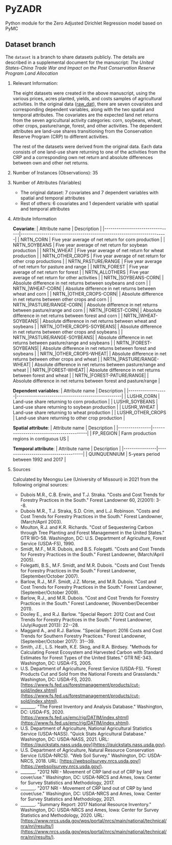 # PyZADR
Python module for the Zero Adjusted Dirichlet Regression model based on PyMC

## Dataset branch
The `dataset` is a branch to share datasets publicly. The details are described in a supplemental document for the manuscript: *The United States-China Trade War and Impact on the Post Conservation Reserve Program Land Allocation*

1. Relevant Information:
   
   The eight datasets were created in the above manuscript, using the various prices, acres planted, yields, and costs samples of agricultural activities. In the original data ([raw_dat](raw_dat.csv)), there are seven covariates and corresponding dependent variables, along with the two spatial and temporal attributes. The covariates are the expected land net returns from the seven agricultural activity categories: corn, soybeans, wheat, other crops, pasture/range, forest, and other activities. The dependent attributes are land-use shares transitioning from the Conservation Reserve Program (CRP) to different activities.
   
   The rest of the datasets were derived from the original data. Each data consists of one land-use share returning to one of the activities from the CRP and a corresponding own net return and absolute differences between own and other net returns.

2. Number of Instances (Observations): 35

3. Number of Attributes (Variables)
   - The original dataset: 7 covariates and 7 dependent variables with spatial and temporal attributes
   - Rest of others: 6 covariates and 1 dependent variable with spatial and temporal attributes
   
4. Attribute Information
   <style>
   td {font-size: 10px}
   </style>
   **Covariate**:
   | Attribute name                  | Description                                                           |
   |---------------------------------|-----------------------------------------------------------------------|
   | NRTN_CORN                       | Five year average of net return for corn production                   |
   | NRTN_SOYBEANS                   | Five year average of net return for soybean production                |
   | NRTN_WHEAT                      | Five year average of net return for wheat production                  |
   | NRTN_OTHER_CROPS                | Five year average of net return for other crop productions            |
   | NRTN_PASTURE/RANGE              | Five year average of net return for pasture and range                 |
   | NRTN_FOREST                     | Five year average of net return for forest                            |
   | NRTN_ALLOTHERS                  | Five year average of net return for other activities                  |
   | NRTN_\|SOYBEANS-CORN\|          | Absolute difference in net returns between soybeans and corn          |
   | NRTN_\|WHEAT-CORN\|             | Absolute difference in net returns between wheat and corn             |
   | NRTN_\|OTHER_CROPS-CORN\|       | Absolute difference in net returns between other crops and corn       |
   | NRTN_\|PASTURE/RANGE-CORN\|     | Absolute difference in net returns between pasture/range and corn     |
   | NRTN_\|FOREST-CORN\|            | Absolute difference in net returns between forest and corn            |
   | NRTN_\|WHEAT-SOYBEANS\|         | Absolute difference in net returns between wheat and soybeans         |
   | NRTN_\|OTHER_CROPS-SOYBEANS\|   | Absolute difference in net returns between other crops and soybeans   |
   | NRTN_\|PASTURE/RANGE-SOYBEANS\| | Absolute difference in net returns between pasture/range and soybeans |
   | NRTN_\|FOREST-SOYBEANS\|        | Absolute difference in net returns between forest and soybeans        |
   | NRTN_\|OTHER_CROPS-WHEAT\|      | Absolute difference in net returns between other crops and wheat      |
   | NRTN_\|PASTURE/RANGE-WHEAT\|    | Absolute difference in net returns between pasture/range and wheat    |
   | NRTN_\|FOREST-WHEAT\|           | Absolute difference in net returns between forest and wheat           |
   | NRTN_\|FOREST-PATURE/RANGE\|    | Absolute difference in net returns between forest and pasture/range   |
  
   **Dependent variables**:
   | Attribute name    | Description                                       |
   |-------------------|---------------------------------------------------|
   | LUSHR_CORN        | Land-use share returning to corn production       |
   | LUSHR_SOYBEANS    | Land-use share returning to soybean production    |
   | LUSHR_WHEAT       | Land-use share returning to wheat production      |
   | LUSHR_OTHER_CROPS | Land-use share returning to other crop production |

   **Spatial attribute**:
   | Attribute name | Description                              |
   |----------------|------------------------------------------|
   | FP_REGION      | Farm production regions in contiguous US |
  
   **Temporal attribute**:
   | Attribute name | Description                          |
   |----------------|--------------------------------------|
   | QUINQUENNIUM   | 5-years period between 1992 and 2017 |


5. Sources
   
   Calculated by Meongsu Lee (University of Missouri) in 2021 from the following original sources:
   - Dubois M.R., C.B. Erwin, and T.J. Straka. "Costs and Cost Trends for Forestry Practices in the South." Forest Landowner 60, 2(2001): 3--8.
   - Dubois M.R., T.J. Straka, S.D. Crim, and L.J. Robinson. "Costs and Cost Trends for Forestry Practices in the South." Forest Landowner, (March/April 2003).
   - Moulton, R.J. and K.R. Richards. "Cost of Sequestering Carbon through Tree Planting and Forest Management in the United States." GTR WO-58. Washington, DC: U.S. Department of Agriculture, Forest Service (USDA-FS), 1990.
   - Smidt, M.F., M.R. Dubois, and B.S. Folegatti. "Costs and Cost Trends for Forestry Practices in the South." Forest Landowner, (March/April 2005).
   - Folegatti, B.S., M.F. Smidt, and M.R. Dubois. "Costs and Cost Trends for Forestry Practices in the South." Forest Landowner, (September/October 2007).
   - Barlow, R.J., M.F. Smidt, J.Z. Morse, and M.R. Dubois. "Cost and Cost Trends for Forestry Practices in the South." Forest Landowner, (September/October 2009).
   - Barlow, R.J., and M.R. Dubois. "Cost and Cost Trends for Forestry Practices in the South." Forest Landowner, (November/December 2011).
   - Dooley E., and R.J. Barlow. "Special Report: 2012 Cost and Cost Trends for Forestry Practices in the South." Forest Landowner, (July/August 2013): 22--28.
   - Maggard A., and R.J. Barlow. "Special Report: 2016 Costs and Cost Trends for Southern Forestry Practices." Forest Landowner, (September/October 2017): 31--39.
   - Smith, J.E., L.S. Heath, K.E. Skog, and R.A. Birdsey. "Methods for Calculating Forest Ecosystem and Harvested Carbon with Standard Estimates for Forest Types of the United States." GTR NE-343. Washington, DC: USDA-FS, 2005.
   - U.S. Department of Agriculture, Forest Service (USDA-FS). "Forest Products Cut and Sold from the National Forests and Grasslands." Washington, DC: USDA-FS, 2020. [https://www.fs.fed.us/forestmanagement/products/cut-sold/index.shtml](https://www.fs.fed.us/forestmanagement/products/cut-sold/index.shtml).
   - _______. "The Forest Inventory and Analysis Database." Washington, DC: USDA-FS, 2020. [https://www.fs.fed.us/emc/rig/DATIM/index.shtml](https://www.fs.fed.us/emc/rig/DATIM/index.shtml).
   - U.S. Department of Agriculture, National Agricultural Statistics Service (USDA-NASS). "Quick Stats Agricultural Database." Washington, DC: USDA-NASS, 2021. URL: [https://quickstats.nass.usda.gov](https://quickstats.nass.usda.gov).
   - U.S. Department of Agriculture, Natural Resource Conservation Service (USDA-NRCS). "Web Soil Survey." Washington, DC: USDA-NRCS, 2018. URL: [https://websoilsurvey.nrcs.usda.gov/](https://websoilsurvey.nrcs.usda.gov/).
   - _______. "2012 NRI - Movement of CRP land out of CRP by land cover/use." Washington, DC: USDA-NRCS and Ames, Iowa: Center for Survey Statistics and Methodology, 2017.
   - _______. "2017 NRI - Movement of CRP land out of CRP by land cover/use." Washington, DC: USDA-NRCS and Ames, Iowa: Center for Survey Statistics and Methodology, 2021.
   - _______. "Summary Report: 2017 National Resource Inventory." Washington, DC: USDA-NRCS and Ames, Iowa: Center for Survey Statistics and Methodology, 2020. URL: [https://www.nrcs.usda.gov/wps/portal/nrcs/main/national/technical/nra/nri/results/](https://www.nrcs.usda.gov/wps/portal/nrcs/main/national/technical/nra/nri/results/).
